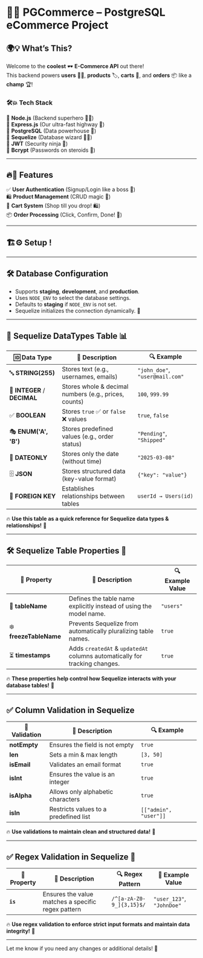 # 🌟✨ PGCommerce – PostgreSQL eCommerce Project

## 🌍💡 What’s This?

Welcome to the **coolest** 🕶️ **E-Commerce API** out there!  
This backend powers **users** 🧑‍💻, **products** 🏷️, **carts** 🛒, and **orders** 📦 like a **champ** 🏆!

### 🛠️💥 Tech Stack

🔹 **Node.js** (Backend superhero 🦸‍♂️)  
🔹 **Express.js** (Our ultra-fast highway 🚀)  
🔹 **PostgreSQL** (Data powerhouse 🐘)  
🔹 **Sequelize** (Database wizard 🧙‍♂️)  
🔹 **JWT** (Security ninja 🔐)  
🔹 **Bcrypt** (Passwords on steroids 💪)

---

## 🔥💨 Features

✅ **User Authentication** (Signup/Login like a boss 🔑)  
🛍️ **Product Management** (CRUD magic 📝)  
🛒 **Cart System** (Shop till you drop! 🛍️)  
📦 **Order Processing** (Click, Confirm, Done! 📜)

---

## 🏗️⚙️ Setup !



---

## 🛠 Database Configuration  

- Supports **staging**, **development**, and **production**.  
- Uses `NODE_ENV` to select the database settings.  
- Defaults to **staging** if `NODE_ENV` is not set.  
- Sequelize initializes the connection dynamically. 🚀

---

## 🚀 **Sequelize DataTypes Table** 📊

| **🆔 Data Type**             | **📌 Description**                                    | **🔍 Example**                  |
| ---------------------------- | ----------------------------------------------------- | ------------------------------- |
| 🔤 **STRING(255)**           | Stores text (e.g., usernames, emails)                 | `"john_doe"`, `"user@mail.com"` |
| 🔢 **INTEGER** / **DECIMAL** | Stores whole & decimal numbers (e.g., prices, counts) | `100`, `999.99`                 |
| ✅ **BOOLEAN**               | Stores `true` ✅ or `false` ❌ values                 | `true`, `false`                 |
| 🎭 **ENUM('A', 'B')**        | Stores predefined values (e.g., order status)         | `"Pending"`, `"Shipped"`        |
| 📅 **DATEONLY**              | Stores only the date (without time)                   | `"2025-03-08"`                  |
| 🗄 **JSON**                   | Stores structured data (key-value format)             | `{"key": "value"}`              |
| 🔗 **FOREIGN KEY**           | Establishes relationships between tables              | `userId → Users(id)`            |

🔥 **Use this table as a quick reference for Sequelize data types & relationships!** 🚀

---

## 🛠 **Sequelize Table Properties** 📌

| **🔧 Property**        | **📌 Description**                                                         | **🔍 Example Value** |
| ---------------------- | -------------------------------------------------------------------------- | -------------------- |
| 📄 **tableName**       | Defines the table name explicitly instead of using the model name.         | `"users"`            |
| ❄️ **freezeTableName** | Prevents Sequelize from automatically pluralizing table names.             | `true`               |
| ⏳ **timestamps**      | Adds `createdAt` & `updatedAt` columns automatically for tracking changes. | `true`               |

🔥 **These properties help control how Sequelize interacts with your database tables!** 🚀

---

## ✅ **Column Validation in Sequelize**

| **🔧 Validation** | **📌 Description**                    | **🔍 Example**        |
| ----------------- | ------------------------------------- | --------------------- |
| **notEmpty**      | Ensures the field is not empty        | `true`                |
| **len**           | Sets a min & max length               | `[3, 50]`             |
| **isEmail**       | Validates an email format             | `true`                |
| **isInt**         | Ensures the value is an integer       | `true`                |
| **isAlpha**       | Allows only alphabetic characters     | `true`                |
| **isIn**          | Restricts values to a predefined list | `[["admin", "user"]]` |

🔥 **Use validations to maintain clean and structured data!** 🚀

---

## ✅ **Regex Validation in Sequelize** 📌

| **🔧 Property** | **📌 Description**                                 | **🔍 Regex Pattern**     | **🔎 Example Value**      |
| --------------- | -------------------------------------------------- | ------------------------ | ------------------------- |
| **`is`**        | Ensures the value matches a specific regex pattern | `/^[a-zA-Z0-9_]{3,15}$/` | `"user_123"`, `"JohnDoe"` |

🔥 **Use regex validation to enforce strict input formats and maintain data integrity!** 🚀

---

Let me know if you need any changes or additional details! 🚀
